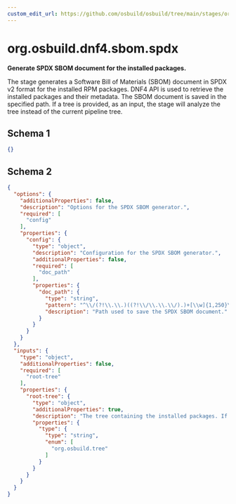 ```yaml
---
custom_edit_url: https://github.com/osbuild/osbuild/tree/main/stages/org.osbuild.dnf4.sbom.spdx.meta.json
---
```

# org.osbuild.dnf4.sbom.spdx
<!--
[//]: # ( DO NOT MODIFY THIS FILE! )
[//]: # ( This content is generated by `scripts/pull_osbuild_modules.py` )
[//]: # ( Rather change the source of this: https://github.com/osbuild/osbuild/tree/main/stages/org.osbuild.dnf4.sbom.spdx.meta.json )
-->

**Generate SPDX SBOM document for the installed packages.**

The stage generates a Software Bill of Materials (SBOM) document
in SPDX v2 format for the installed RPM packages. DNF4 API is used
to retrieve the installed packages and their metadata. The SBOM
document is saved in the specified path. If a tree is provided,
as an input, the stage will analyze the tree instead of the
current pipeline tree.

## Schema 1

```json
{}
```

## Schema 2

```json
{
  "options": {
    "additionalProperties": false,
    "description": "Options for the SPDX SBOM generator.",
    "required": [
      "config"
    ],
    "properties": {
      "config": {
        "type": "object",
        "description": "Configuration for the SPDX SBOM generator.",
        "additionalProperties": false,
        "required": [
          "doc_path"
        ],
        "properties": {
          "doc_path": {
            "type": "string",
            "pattern": "^\\/(?!\\.\\.)((?!\\/\\.\\.\\/).)+[\\w]{1,250}\\.spdx.json$",
            "description": "Path used to save the SPDX SBOM document."
          }
        }
      }
    }
  },
  "inputs": {
    "type": "object",
    "additionalProperties": false,
    "required": [
      "root-tree"
    ],
    "properties": {
      "root-tree": {
        "type": "object",
        "additionalProperties": true,
        "description": "The tree containing the installed packages. If the input is not provided, the stage will analyze the tree of the current pipeline.",
        "properties": {
          "type": {
            "type": "string",
            "enum": [
              "org.osbuild.tree"
            ]
          }
        }
      }
    }
  }
}
```
